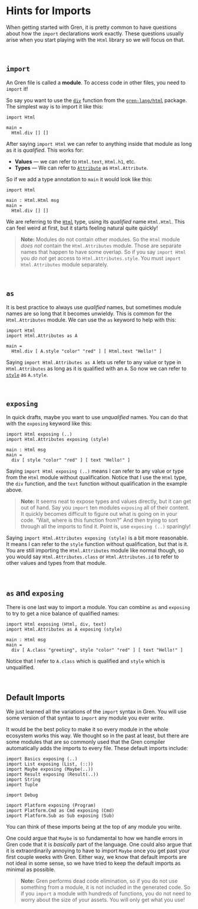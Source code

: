 # Hints for Imports

When getting started with Gren, it is pretty common to have questions about how the `import` declarations work exactly. These questions usually arise when you start playing with the `Html` library so we will focus on that.


<br>

## `import`

An Gren file is called a **module**. To access code in other files, you need to `import` it!

So say you want to use the [`div`](http://package.gren-lang.org/packages/gren-lang/html/latest/Html#div) function from the [`gren-lang/html`](http://package.gren-lang.org/packages/gren-lang/html/latest) package. The simplest way is to import it like this:

```gren
import Html

main =
  Html.div [] []
```

After saying `import Html` we can refer to anything inside that module as long as it is *qualified*. This works for:

  - **Values** &mdash; we can refer to `Html.text`, `Html.h1`, etc.
  - **Types** &mdash; We can refer to [`Attribute`](http://package.gren-lang.org/packages/gren-lang/html/latest/Html#Attribute) as `Html.Attribute`.

So if we add a type annotation to `main` it would look like this:

```gren
import Html

main : Html.Html msg
main =
  Html.div [] []
```

We are referring to the [`Html`](http://package.gren-lang.org/packages/gren-lang/html/latest/Html#Html) type, using its *qualified* name `Html.Html`. This can feel weird at first, but it starts feeling natural quite quickly!

> **Note:** Modules do not contain other modules. So the `Html` module *does not* contain the `Html.Attributes` module. Those are separate names that happen to have some overlap. So if you say `import Html` you *do not* get access to `Html.Attributes.style`. You must `import Html.Attributes` module separately.


<br>

## `as`

It is best practice to always use *qualified* names, but sometimes module names are so long that it becomes unwieldy. This is common for the `Html.Attributes` module. We can use the `as` keyword to help with this:

```gren
import Html
import Html.Attributes as A

main =
  Html.div [ A.style "color" "red" ] [ Html.text "Hello!" ]
```

Saying `import Html.Attributes as A` lets us refer to any value or type in `Html.Attributes` as long as it is qualified with an `A`. So now we can refer to [`style`](http://package.gren-lang.org/packages/gren-lang/html/latest/Html-Attributes#style) as `A.style`.


<br>

## `exposing`

In quick drafts, maybe you want to use *unqualified* names. You can do that with the `exposing` keyword like this:

```gren
import Html exposing (..)
import Html.Attributes exposing (style)

main : Html msg
main =
  div [ style "color" "red" ] [ text "Hello!" ]
```

Saying `import Html exposing (..)` means I can refer to any value or type from the `Html` module without qualification. Notice that I use the `Html` type, the `div` function, and the `text` function without qualification in the example above.

> **Note:** It seems neat to expose types and values directly, but it can get out of hand. Say you `import` ten modules `exposing` all of their content. It quickly becomes difficult to figure out what is going on in your code. “Wait, where is this function from?” And then trying to sort through all the imports to find it. Point is, use `exposing (..)` sparingly!

Saying `import Html.Attributes exposing (style)` is a bit more reasonable. It means I can refer to the `style` function without qualification, but that is it. You are still importing the `Html.Attributes` module like normal though, so you would say `Html.Attributes.class` or `Html.Attributes.id` to refer to other values and types from that module.


<br>

## `as` and `exposing`

There is one last way to import a module. You can combine `as` and `exposing` to try to get a nice balance of qualified names:

```gren
import Html exposing (Html, div, text)
import Html.Attributes as A exposing (style)

main : Html msg
main =
  div [ A.class "greeting", style "color" "red" ] [ text "Hello!" ]
```

Notice that I refer to `A.class` which is qualified and `style` which is unqualified.


<br>

## Default Imports

We just learned all the variations of the `import` syntax in Gren. You will use some version of that syntax to `import` any module you ever write.

It would be the best policy to make it so every module in the whole ecosystem works this way. We thought so in the past at least, but there are some modules that are so commonly used that the Gren compiler automatically adds the imports to every file. These default imports include:

```gren
import Basics exposing (..)
import List exposing (List, (::))
import Maybe exposing (Maybe(..))
import Result exposing (Result(..))
import String
import Tuple

import Debug

import Platform exposing (Program)
import Platform.Cmd as Cmd exposing (Cmd)
import Platform.Sub as Sub exposing (Sub)
```

You can think of these imports being at the top of any module you write.

One could argue that `Maybe` is so fundamental to how we handle errors in Gren code that it is *basically* part of the language. One could also argue that it is extraordinarily annoying to have to import `Maybe` once you get past your first couple weeks with Gren. Either way, we know that default imports are not ideal in some sense, so we have tried to keep the default imports as minimal as possible.

> **Note:** Gren performs dead code elimination, so if you do not use something from a module, it is not included in the generated code. So if you `import` a module with hundreds of functions, you do not need to worry about the size of your assets. You will only get what you use!
